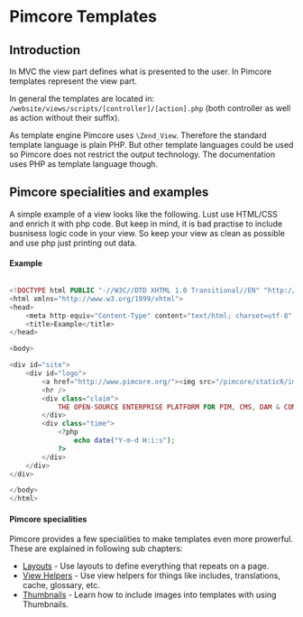 # Pimcore Templates

## Introduction

In MVC the view part defines what is presented to the user. In Pimcore templates represent the view part. 

In general the templates are located in: ```/website/views/scripts/[controller]/[action].php``` 
(both controller as well as action without their suffix).  

As template engine Pimcore uses ```\Zend_View```. Therefore the standard template language is plain PHP. But other
 template languages could be used so Pimcore does not restrict the output technology. The documentation uses PHP as 
 template language though. 

## Pimcore specialities and examples

A simple example of a view looks like the following. Lust use HTML/CSS and enrich it with php code. 
But keep in mind, it is bad practise to include busnisess logic code in your view. So keep your view as clean as 
possible and use php just printing out data. 

#### Example

```php 

<!DOCTYPE html PUBLIC "-//W3C//DTD XHTML 1.0 Transitional//EN" "http://www.w3.org/TR/xhtml1/DTD/xhtml1-transitional.dtd">
<html xmlns="http://www.w3.org/1999/xhtml">
<head>
    <meta http-equiv="Content-Type" content="text/html; charset=utf-8" />
    <title>Example</title>
</head>

<body>

<div id="site">
    <div id="logo">
        <a href="http://www.pimcore.org/"><img src="/pimcore/static6/img/logo-gray.svg" style="width: 200px;" /></a>
        <hr />
        <div class="claim">
            THE OPEN-SOURCE ENTERPRISE PLATFORM FOR PIM, CMS, DAM & COMMERCE
        </div>
        <div class="time">
            <?php 
                echo date("Y-m-d H:i:s");
            ?>
        </div>
    </div>
</div>

</body>
</html>

```

#### Pimcore specialities
Pimcore provides a few specialities to make templates even more prowerful. These are explained in following sub chapters:
* [Layouts](./00_Layouts.md) - Use layouts to define everything that repeats on a page. 
* [View Helpers](./02_View_Helpers.md) - Use view helpers for things like includes, translations, cache, glossary, etc.
* [Thumbnails](./04_Thumbnails.md) - Learn how to include images into templates with using Thumbnails. 

